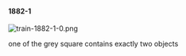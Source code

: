 #### 1882-1
![train-1882-1-0.png](https://github.com/lil-lab/nlvr/raw/master/nlvr/train/images/69/train-1882-1-0.png "train-1882-1-0.png")

one of the grey square contains exactly two objects